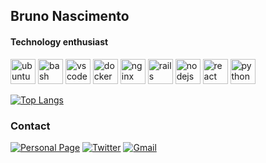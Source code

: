 ## Bruno Nascimento
#### Technology enthusiast

<div>
  <img src="https://cdn.jsdelivr.net/gh/devicons/devicon/icons/ubuntu/ubuntu-plain-wordmark.svg" alt="ubuntu" width="40" height="40"/>
  <img src="https://cdn.jsdelivr.net/gh/devicons/devicon/icons/bash/bash-original.svg" alt="bash" width="40" height="40"/>
  <img src="https://cdn.jsdelivr.net/gh/devicons/devicon/icons/vscode/vscode-original-wordmark.svg" alt="vscode" width="40" height="40"/>
  <img src="https://cdn.jsdelivr.net/gh/devicons/devicon/icons/docker/docker-original-wordmark.svg" alt="docker" width="40" height="40"/>
  <img src="https://cdn.jsdelivr.net/gh/devicons/devicon/icons/nginx/nginx-original.svg" alt="nginx" width="40" height="40"/>
  <img src="https://cdn.jsdelivr.net/gh/devicons/devicon/icons/rails/rails-original-wordmark.svg"alt="rails" width="40" height="40"/>
  <img src="https://cdn.jsdelivr.net/gh/devicons/devicon/icons/nodejs/nodejs-original.svg" alt="nodejs" width="40" height="40"/>
  <img src="https://cdn.jsdelivr.net/gh/devicons/devicon/icons/react/react-original-wordmark.svg" alt="react" width="40" height="40" />
  <img src="https://cdn.jsdelivr.net/gh/devicons/devicon/icons/python/python-original-wordmark.svg" alt="python" width="40" height="40" />

</div>

[![Top Langs](https://github-readme-stats.vercel.app/api/top-langs/?username=sunr00t&layout=compact)](https://github.com/anuraghazra/github-readme-stats)

### Contact
[![Personal Page](https://img.shields.io/badge/Homepage-000?style=for-the-badge&logo=ghost&logoColor=yellow)](https://www.brunonascimento.dev.br)
[![Twitter](https://img.shields.io/badge/LinkedIn-0077B5?style=for-the-badge&logo=linkedin&logoColor=white)](https://www.linkedin.com/in/bruno-a-nascimento-38033a179)
[![Gmail](https://img.shields.io/badge/Gmail-D14836?style=for-the-badge&logo=gmail&logoColor=white)](mailto:sunr00t@gmail.com)
